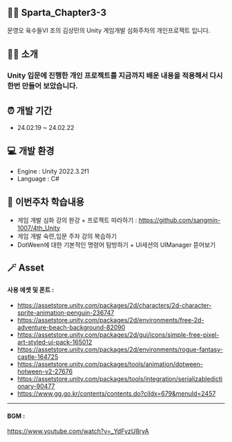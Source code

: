 ## 🧑‍💼 Sparta_Chapter3-3
문영오 육수들Ⅵ 조의 김상민의 Unity 게임개발 심화주차의 개인프로젝트 입니다.

## 💁‍♂️ 소개
### Unity 입문에 진행한 개인 프로젝트를 지금까지 배운 내용을 적용해서 다시한번 만들어 보았습니다.

## ⏰ 개발 기간
- 24.02.19 ~ 24.02.22

## 💻 개발 환경
- Engine : Unity 2022.3.2f1
- Language : C#

## 📑 이번주차 학습내용
- 게임 개발 심화 강의 완강 + 프로젝트 따라하기 : https://github.com/sangmin-1007/4th_Unity
- 게임 개발 숙련,입문 주차 강의 복습하기
- DotWeen에 대한 기본적인 명령어 탐방하기 + UI세션의 UIManager 뜯어보기

## 🪄 Asset
#### 사용 에셋 및 폰트 :
- https://assetstore.unity.com/packages/2d/characters/2d-character-sprite-animation-penguin-236747
- https://assetstore.unity.com/packages/2d/environments/free-2d-adventure-beach-background-82090
- https://assetstore.unity.com/packages/2d/gui/icons/simple-free-pixel-art-styled-ui-pack-165012
- https://assetstore.unity.com/packages/2d/environments/rogue-fantasy-castle-164725
- https://assetstore.unity.com/packages/tools/animation/dotween-hotween-v2-27676
- https://assetstore.unity.com/packages/tools/integration/serializabledictionary-90477
- https://www.gg.go.kr/contents/contents.do?ciIdx=679&menuId=2457

---------------------------------------------------------------

#### BGM :
https://www.youtube.com/watch?v=_YdFyzU8ryA
